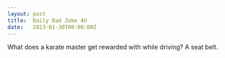 ```yaml
---
layout: post
title:  Daily Dad Joke 4U
date:   2023-01-30T00:00:00Z
---
```

What does a karate master get rewarded with while driving? A seat belt.
